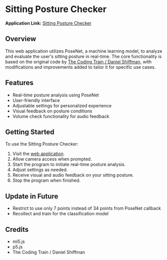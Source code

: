 # Sitting Posture Checker

**Application Link:** [Sitting Posture Checker](https://silasispapa.github.io/)

## Overview

This web application utilizes PoseNet, a machine learning model, to analyze and evaluate the user's sitting posture in real-time. The core functionality is based on the original code by [The Coding Train / Daniel Shiffman](https://www.youtube.com/watch?v=FYgYyq-xqAw), with modifications and improvements added to tailor it for specific use cases.

## Features

- Real-time posture analysis using PoseNet
- User-friendly interface
- Adjustable settings for personalized experience
- Visual feedback on posture conditions
- Volume check functionality for audio feedback

## Getting Started

To use the Sitting Posture Checker:

1. Visit the [web application](https://silasispapa.github.io/).
2. Allow camera access when prompted.
3. Start the program to initiate real-time posture analysis.
4. Adjust settings as needed.
5. Receive visual and audio feedback on your sitting posture.
6. Stop the program when finished.

## Update in Future

- Restrict to use only 7 points instead of 34 points from PoseNet callback
- Recollect and train for the classification model

## Credits

- ml5.js
- p5.js
- The Coding Train / Daniel Shiffman
